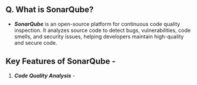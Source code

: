 ## Q. What is SonarQube?
- ***SonarQube*** is an open-source platform for continuous code quality inspection. It analyzes source code to detect bugs, vulnerabilities, code smells, and security issues, helping developers maintain high-quality and secure code.
## Key Features of SonarQube - 
1. ***Code Quality Analysis*** - 
